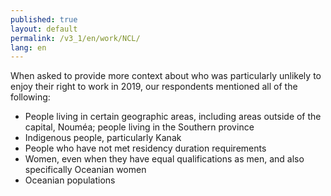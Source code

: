 ```yaml
---
published: true
layout: default
permalink: /v3_1/en/work/NCL/
lang: en
---
```

When asked to provide more context about who was particularly unlikely to enjoy their right to work in 2019, our respondents mentioned all of the following:

-	People living in certain geographic areas, including areas outside of the capital, Nouméa; people living in the Southern province 
-	Indigenous people, particularly Kanak
-	People who have not met residency duration requirements
-	Women, even when they have equal qualifications as men, and also specifically Oceanian women
-	Oceanian populations